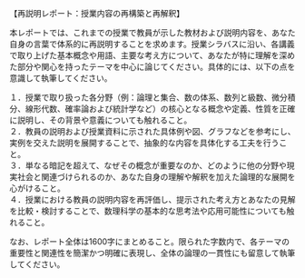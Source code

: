 【再説明レポート：授業内容の再構築と再解釈】

本レポートでは、これまでの授業で教員が示した教材および説明内容を、あなた自身の言葉で体系的に再説明することを求めます。授業シラバスに沿い、各講義で取り上げた基本概念や用語、主要な考え方について、あなたが特に理解を深めた部分や関心を持ったテーマを中心に論じてください。具体的には、以下の点を意識して執筆してください。

１．授業で取り扱った各分野（例：論理と集合、数の体系、数列と級数、微分積分、線形代数、確率論および統計学など）の核心となる概念や定義、性質を正確に説明し、その背景や意義についても触れること。  
２．教員の説明および授業資料に示された具体例や図、グラフなどを参考にし、実例を交えた説明を展開することで、抽象的な内容を具体化する工夫を行うこと。  
３．単なる暗記を超えて、なぜその概念が重要なのか、どのように他の分野や現実社会と関連づけられるのか、あなた自身の理解や解釈を加えた論理的な展開を心がけること。  
４．授業における教員の説明内容を再評価し、提示された考え方とあなたの見解を比較・検討することで、数理科学の基本的な思考法や応用可能性についても触れること。

なお、レポート全体は1600字にまとめること。限られた字数内で、各テーマの重要性と関連性を簡潔かつ明確に表現し、全体の論理の一貫性にも留意して執筆してください。